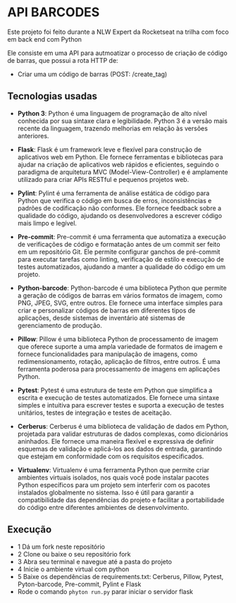 # API BARCODES
Este projeto foi feito durante a NLW Expert da Rocketseat na trilha com foco em back end com Python

Ele consiste em uma API para autmoatizar o processo de criação de código de barras, que possui a rota HTTP de:
- Criar uma um código de barras (POST: /create_tag)

## Tecnologias usadas
- **Python 3**:
Python é uma linguagem de programação de alto nível conhecida por sua sintaxe clara e legibilidade. Python 3 é a versão mais recente da linguagem, trazendo melhorias em relação às versões anteriores.

- **Flask**:
Flask é um framework leve e flexível para construção de aplicativos web em Python. Ele fornece ferramentas e bibliotecas para ajudar na criação de aplicativos web rápidos e eficientes, seguindo o paradigma de arquitetura MVC (Model-View-Controller) e é amplamente utilizado para criar APIs RESTful e pequenos projetos web.

- **Pylint**:
Pylint é uma ferramenta de análise estática de código para Python que verifica o código em busca de erros, inconsistências e padrões de codificação não conformes. Ele fornece feedback sobre a qualidade do código, ajudando os desenvolvedores a escrever código mais limpo e legível.

- **Pre-commit**:
Pre-commit é uma ferramenta que automatiza a execução de verificações de código e formatação antes de um commit ser feito em um repositório Git. Ele permite configurar ganchos de pré-commit para executar tarefas como linting, verificação de estilo e execução de testes automatizados, ajudando a manter a qualidade do código em um projeto.

- **Python-barcode**:
Python-barcode é uma biblioteca Python que permite a geração de códigos de barras em vários formatos de imagem, como PNG, JPEG, SVG, entre outros. Ele fornece uma interface simples para criar e personalizar códigos de barras em diferentes tipos de aplicações, desde sistemas de inventário até sistemas de gerenciamento de produção.

- **Pillow**:
Pillow é uma biblioteca Python de processamento de imagem que oferece suporte a uma ampla variedade de formatos de imagem e fornece funcionalidades para manipulação de imagens, como redimensionamento, rotação, aplicação de filtros, entre outros. É uma ferramenta poderosa para processamento de imagens em aplicações Python.

- **Pytest**:
Pytest é uma estrutura de teste em Python que simplifica a escrita e execução de testes automatizados. Ele fornece uma sintaxe simples e intuitiva para escrever testes e suporta a execução de testes unitários, testes de integração e testes de aceitação.

- **Cerberus**:
Cerberus é uma biblioteca de validação de dados em Python, projetada para validar estruturas de dados complexas, como dicionários aninhados. Ele fornece uma maneira flexível e expressiva de definir esquemas de validação e aplicá-los aos dados de entrada, garantindo que estejam em conformidade com os requisitos especificados.

- **Virtualenv**:
Virtualenv é uma ferramenta Python que permite criar ambientes virtuais isolados, nos quais você pode instalar pacotes Python específicos para um projeto sem interferir com os pacotes instalados globalmente no sistema. Isso é útil para garantir a compatibilidade das dependências do projeto e facilitar a portabilidade do código entre diferentes ambientes de desenvolvimento.

## Execução
- 1 Dá um fork neste repositório
- 2 Clone ou baixe o seu repositório fork
- 3 Abra seu terminal e navegue até a pasta do projeto
- 4 Inicie o ambiente virtual com python
- 5 Baixe os dependências de requirements.txt:
Cerberus, Pillow, Pytest, Pyton-barcode, Pre-commit, Pylint e Flask
- Rode o comando `phyton run.py` parar iniciar o servidor flask
